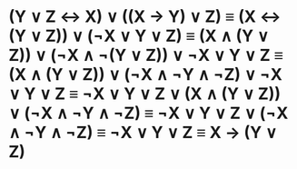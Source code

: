 # (Y ∨ Z ↔ X) ∨ ((X → Y) ∨ Z) ≡ (X ↔ (Y ∨ Z)) ∨ (¬X ∨ Y ∨ Z) ≡ (X ∧ (Y ∨ Z)) ∨ (¬X ∧ ¬(Y ∨ Z)) ∨ ¬X ∨ Y ∨ Z ≡ (X ∧ (Y ∨ Z)) ∨ (¬X ∧ ¬Y ∧ ¬Z) ∨ ¬X ∨ Y ∨ Z ≡ ¬X ∨ Y ∨ Z ∨ (X ∧ (Y ∨ Z)) ∨ (¬X ∧ ¬Y ∧ ¬Z) ≡ ¬X ∨ Y ∨ Z ∨ (¬X ∧ ¬Y ∧ ¬Z) ≡ ¬X ∨ Y ∨ Z ≡ X → (Y ∨ Z)